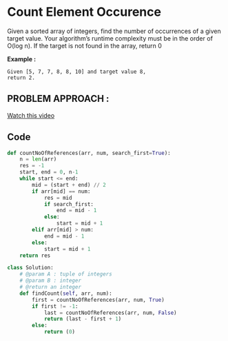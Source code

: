 # Count Element Occurence

Given a sorted array of integers, find the number of occurrences of a given target value.
Your algorithm’s runtime complexity must be in the order of O(log n).
If the target is not found in the array, return 0

**Example :**

```
Given [5, 7, 7, 8, 8, 10] and target value 8,
return 2.
```

## PROBLEM APPROACH :

[Watch this video](https://youtu.be/pLT_9jwaPLs)

## Code

```python
def countNoOfReferences(arr, num, search_first=True):
    n = len(arr)
    res = -1
    start, end = 0, n-1
    while start <= end:
        mid = (start + end) // 2
        if arr[mid] == num:
            res = mid
            if search_first:
                end = mid - 1
            else:
                start = mid + 1
        elif arr[mid] > num:
            end = mid - 1
        else:
            start = mid + 1
    return res

class Solution:
    # @param A : tuple of integers
    # @param B : integer
    # @return an integer
    def findCount(self, arr, num):
        first = countNoOfReferences(arr, num, True)
        if first != -1:
            last = countNoOfReferences(arr, num, False)
            return (last - first + 1)
        else:
            return (0)
```
